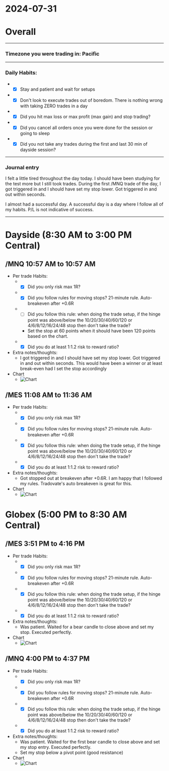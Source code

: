 # 2024-07-31

# Overall
_____
### Timezone you were trading in: Pacific
_____
### Daily Habits:
- - [x] Stay and patient and wait for setups
- - [x] Don't look to execute trades out of boredom. There is nothing wrong with taking ZERO trades in a day
- - [x] Did you hit max loss or max profit (max gain) and stop trading?
- - [x] Did you cancel all orders once you were done for the session or going to sleep
- - [x] Did you not take any trades during the first and last 30 min of dayside session?
_____ 

### Journal entry
I felt a little tired throughout the day today. I should have been studying for the test more but I still took trades. During the first /MNQ trade of the day, I got triggered in and I should have set my stop lower. Got triggered in and out within seconds.

I almost had a successful day. A successful day is a day where I follow all of my habits. P/L is not indicative of success.
_____

# Dayside (8:30 AM to 3:00 PM Central)
## /MNQ 10:57 AM to 10:57 AM
- Per trade Habits:
  - - [x] Did you only risk max 1R?
  - - [x] Did you follow rules for moving stops? 21-minute rule. Auto-breakeven after +0.6R
  - - [ ] Did you follow this rule: when doing the trade setup, if the hinge point was above/below the 10/20/30/40/60/120 or 4/6/8/12/16/24/48 stop then don't take the trade?
    - Set the stop at 60 points when it should have been 120 points based on the chart.
  - - [x] Did you do at least 1:1.2 risk to reward ratio?
- Extra notes/thoughts:
  - I got triggered in and I should have set my stop lower. Got triggered in and out within seconds. This would have been a winner or at least break-even had I set the stop accordingly
- Chart
  - ![Chart](https://raw.githubusercontent.com/opentrading411/opentrading411.github.io/main/journal/2024-07/charts/Screen%20Shot%202024-07-31%20at%2018.34.30.png)
 
## /MES 11:08 AM to 11:36 AM
- Per trade Habits:
  - - [x] Did you only risk max 1R?
  - - [x] Did you follow rules for moving stops? 21-minute rule. Auto-breakeven after +0.6R
  - - [x] Did you follow this rule: when doing the trade setup, if the hinge point was above/below the 10/20/30/40/60/120 or 4/6/8/12/16/24/48 stop then don't take the trade?
  - - [x] Did you do at least 1:1.2 risk to reward ratio?
- Extra notes/thoughts:
  - Got stopped out at breakeven after +0.6R. I am happy that I followed my rules. Tradovate's auto breakeven is great for this.
- Chart
  - ![Chart](charts/Screen%20Shot%202024-07-31%20at%2018.48.54.png?raw=true)


# Globex (5:00 PM to 8:30 AM Central)
## /MES 3:51 PM to 4:16 PM
- Per trade Habits:
  - - [x] Did you only risk max 1R?
  - - [x] Did you follow rules for moving stops? 21-minute rule. Auto-breakeven after +0.6R
  - - [x] Did you follow this rule: when doing the trade setup, if the hinge point was above/below the 10/20/30/40/60/120 or 4/6/8/12/16/24/48 stop then don't take the trade?
  - - [x] Did you do at least 1:1.2 risk to reward ratio?
- Extra notes/thoughts:
  - Was patient. Waited for a bear candle to close above and set my stop. Executed perfectly.
- Chart
  - ![Chart](charts/Screen%20Shot%202024-07-31%20at%2018.49.11.png?raw=true)
 
## /MNQ 4:00 PM to 4:37 PM
- Per trade Habits:
  - - [x] Did you only risk max 1R?
  - - [x] Did you follow rules for moving stops? 21-minute rule. Auto-breakeven after +0.6R
  - - [x] Did you follow this rule: when doing the trade setup, if the hinge point was above/below the 10/20/30/40/60/120 or 4/6/8/12/16/24/48 stop then don't take the trade?
  - - [x] Did you do at least 1:1.2 risk to reward ratio?
- Extra notes/thoughts:
  - Was patient. Waited for the first bear candle to close above and set my stop entry. Executed perfectly.
  - Set my stop below a pivot point (good resistance)
- Chart
  - ![Chart](charts/Screen%20Shot%202024-07-31%20at%2018.49.19.png?raw=true)
